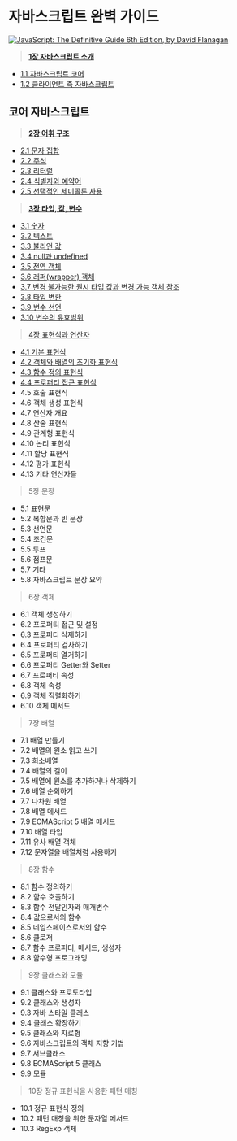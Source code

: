 # 자바스크립트 완벽 가이드

[![JavaScript: The Definitive Guide 6th Edition, by David Flanagan](http://akamaicovers.oreilly.com/images/9780596805524/cat.gif)](https://www.safaribooksonline.com/library/view/title/9781449393854//)
	  

> [**1장 자바스크립트 소개**](./1장/자바스크립트-소개.md)

- [1.1 자바스크립트 코어](./1장/1.1/자바스크립트-코어.md)
- [1.2 클라이언트 측 자바스크립트](./1장/1.2/클라이언트-측-자바스크립트.md)



## 코어 자바스크립트

> [**2장 어휘 구조**](./2장/어휘-구조.md)

- [2.1 문자 집합](./2장/2.1/문자-집합.md)
- [2.2 주석](./2장/2.2/주석.md)
- [2.3 리터럴](./2장/2.3/리터럴.md)
- [2.4 식별자와 예약어](./2장/2.4/식별자와예약어.md)
- [2.5 선택적인 세미콜론 사용](./2장/2.5/선택적인_세미콜론_사용.md)

> [**3장 타입, 값, 변수**](./3장/타입,값,변수.md)

- [3.1 숫자](./3장/3.1/숫자.md)
- [3.2 텍스트](./3장/3.2/텍스트.md)
- [3.3 불리언 값](./3장/3.3/불리언_값.md)
- [3.4 null과 undefined](./3장/3.4/null과_undefined.md)
- [3.5 전역 객체](./3장/3.5/전역_객체.md)
- [3.6 래퍼(wrapper) 객체](./3장/3.6/래퍼(wrapper)_객체.md)
- [3.7 변경 불가능한 원시 타입 값과 변경 가능 객체 참조](./3장/3.7/변경_불가능한_원시_타입_값과_변경_가능_객체_참조.md)
- [3.8 타입 변환](./3장/3.8/타입_변환.md)
- [3.9 변수 선언](./3장/3.9/변수_선언.md)
- [3.10 변수의 유효범위](./3장/3.10/변수의_유효범위.md)

> [4장 표현식과 연산자](./4장/표현식과_연산자.md)

- [4.1 기본 표현식](./4장/4.1/기본_표현식.md)
- [4.2 객체와 배열의 초기화 표현식](./4장/4.2/객체와_배열의_초기화_표현식.md)
- [4.3 함수 정의 표현식](./4장/4.3/함수_정의_표현식.md)
- [4.4 프로퍼티 접근 표현식](./4장/4.4/프로퍼티_접근_표현식.md)
- 4.5 호출 표현식
- 4.6 객체 생성 표현식
- 4.7 연산자 개요
- 4.8 산술 표현식
- 4.9 관계형 표현식
- 4.10 논리 표현식
- 4.11 할당 표현식
- 4.12 평가 표현식
- 4.13 기타 연산자들

> 5장 문장

- 5.1 표현문
- 5.2 복합문과 빈 문장
- 5.3 선언문
- 5.4 조건문
- 5.5 루프
- 5.6 점프문
- 5.7 기타
- 5.8 자바스크립트 문장 요약

> 6장 객체

- 6.1 객체 생성하기
- 6.2 프로퍼티 접근 및 설정
- 6.3 프로퍼티 삭제하기
- 6.4 프로퍼티 검사하기
- 6.5 프로퍼티 열거하기
- 6.6 프로퍼티 Getter와 Setter
- 6.7 프로퍼티 속성
- 6.8 객체 속성
- 6.9 객체 직렬화하기
- 6.10 객체 메서드

> 7장 배열

- 7.1 배열 만들기
- 7.2 배열의 원소 읽고 쓰기
- 7.3 희소배열
- 7.4 배열의 길이
- 7.5 배열에 원소를 추가하거나 삭제하기
- 7.6 배열 순회하기
- 7.7 다차원 배열
- 7.8 배열 메서드
- 7.9 ECMAScript 5 배열 메서드
- 7.10 배열 타입
- 7.11 유사 배열 객체
- 7.12 문자열을 배열처럼 사용하기

> 8장 함수

- 8.1 함수 정의하기
- 8.2 함수 호출하기
- 8.3 함수 전달인자와 매개변수
- 8.4 값으로서의 함수
- 8.5 네임스페이스로서의 함수
- 8.6 클로저
- 8.7 함수 프로퍼티, 메서드, 생성자
- 8.8 함수형 프로그래밍

> 9장 클래스와 모듈

- 9.1 클래스와 프로토타입
- 9.2 클래스와 생성자
- 9.3 자바 스타일 클래스
- 9.4 클래스 확장하기
- 9.5 클래스와 자료형
- 9.6 자바스크립트의 객체 지향 기법
- 9.7 서브클래스
- 9.8 ECMAScript 5 클래스
- 9.9 모듈

> 10장 정규 표현식을 사용한 패턴 매칭

- 10.1 정규 표현식 정의
- 10.2 패턴 매칭을 위한 문자열 메서드
- 10.3 RegExp 객체